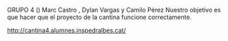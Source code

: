 GRUPO 4 ()
Marc Castro , Dylan Vargas y Camilo Pérez
Nuestro objetivo es que hacer que el proyecto de la cantina funcione correctamente.

http://cantina4.alumnes.inspedralbes.cat/
